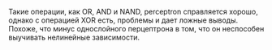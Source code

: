 Такие операции, как OR, AND и NAND, perceptron справляется хорошо, однако с операцией XOR есть, проблемы и дает ложные выводы.
Похоже, что минус однослойного перцептрона в том, что он неспособен выучивать нелинейные зависимости.
